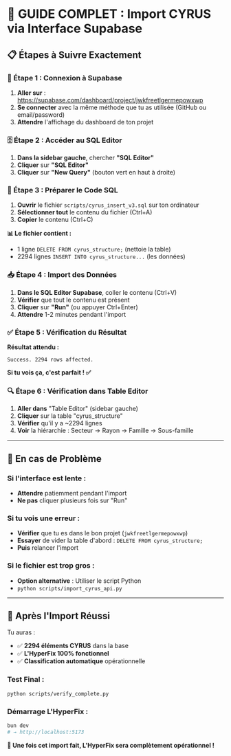 # 🎯 GUIDE COMPLET : Import CYRUS via Interface Supabase

## 📋 Étapes à Suivre Exactement

### 🔑 Étape 1 : Connexion à Supabase
1. **Aller sur** : https://supabase.com/dashboard/project/jwkfreetlgermepowxwp
2. **Se connecter** avec la même méthode que tu as utilisée (GitHub ou email/password)
3. **Attendre** l'affichage du dashboard de ton projet

### 🗄️ Étape 2 : Accéder au SQL Editor
1. **Dans la sidebar gauche**, chercher **"SQL Editor"**
2. **Cliquer** sur **"SQL Editor"**
3. **Cliquer** sur **"New Query"** (bouton vert en haut à droite)

### 📄 Étape 3 : Préparer le Code SQL
1. **Ouvrir** le fichier `scripts/cyrus_insert_v3.sql` sur ton ordinateur
2. **Sélectionner tout** le contenu du fichier (Ctrl+A)
3. **Copier** le contenu (Ctrl+C)

**📊 Le fichier contient :**
- 1 ligne `DELETE FROM cyrus_structure;` (nettoie la table)
- 2294 lignes `INSERT INTO cyrus_structure...` (les données)

### 📥 Étape 4 : Import des Données
1. **Dans le SQL Editor Supabase**, coller le contenu (Ctrl+V)
2. **Vérifier** que tout le contenu est présent
3. **Cliquer** sur **"Run"** (ou appuyer Ctrl+Enter)
4. **Attendre** 1-2 minutes pendant l'import

### ✅ Étape 5 : Vérification du Résultat
**Résultat attendu :**
```
Success. 2294 rows affected.
```

**Si tu vois ça, c'est parfait ! ✅**

### 🔍 Étape 6 : Vérification dans Table Editor
1. **Aller dans** "Table Editor" (sidebar gauche)
2. **Cliquer** sur la table "cyrus_structure"
3. **Vérifier** qu'il y a ~2294 lignes
4. **Voir** la hiérarchie : Secteur → Rayon → Famille → Sous-famille

---

## 🚨 En cas de Problème

### Si l'interface est lente :
- **Attendre** patiemment pendant l'import
- **Ne pas** cliquer plusieurs fois sur "Run"

### Si tu vois une erreur :
- **Vérifier** que tu es dans le bon projet (`jwkfreetlgermepowxwp`)
- **Essayer** de vider la table d'abord : `DELETE FROM cyrus_structure;`
- **Puis** relancer l'import

### Si le fichier est trop gros :
- **Option alternative** : Utiliser le script Python
- `python scripts/import_cyrus_api.py`

---

## 🎉 Après l'Import Réussi

Tu auras :
- ✅ **2294 éléments CYRUS** dans la base
- ✅ **L'HyperFix 100% fonctionnel**
- ✅ **Classification automatique** opérationnelle

### Test Final :
```bash
python scripts/verify_complete.py
```

### Démarrage L'HyperFix :
```bash
bun dev
# → http://localhost:5173
```

**🎯 Une fois cet import fait, L'HyperFix sera complètement opérationnel !**